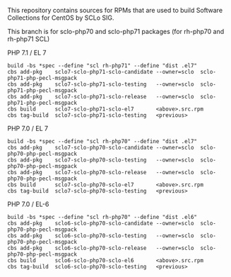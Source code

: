 This repository contains sources for RPMs that are used
to build Software Collections for CentOS by SCLo SIG.

This branch is for sclo-php70 and sclo-php71 packages
(for rh-php70 and rh-php71 SCL)


PHP 7.1 / EL 7

    build -bs *spec --define "scl rh-php71" --define "dist .el7"
    cbs add-pkg    sclo7-sclo-php71-sclo-candidate --owner=sclo  sclo-php71-php-pecl-msgpack
    cbs add-pkg    sclo7-sclo-php71-sclo-testing   --owner=sclo  sclo-php71-php-pecl-msgpack
    cbs add-pkg    sclo7-sclo-php71-sclo-release   --owner=sclo  sclo-php71-php-pecl-msgpack
    cbs build      sclo7-sclo-php71-sclo-el7       <above>.src.rpm
    cbs tag-build  sclo7-sclo-php71-sclo-testing   <previous>

PHP 7.0 / EL 7

    build -bs *spec --define "scl rh-php70" --define "dist .el7"
    cbs add-pkg    sclo7-sclo-php70-sclo-candidate --owner=sclo  sclo-php70-php-pecl-msgpack
    cbs add-pkg    sclo7-sclo-php70-sclo-testing   --owner=sclo  sclo-php70-php-pecl-msgpack
    cbs add-pkg    sclo7-sclo-php70-sclo-release   --owner=sclo  sclo-php70-php-pecl-msgpack
    cbs build      sclo7-sclo-php70-sclo-el7       <above>.src.rpm
    cbs tag-build  sclo7-sclo-php70-sclo-testing   <previous>

PHP 7.0 / EL-6

    build -bs *spec --define "scl rh-php70" --define "dist .el6"
    cbs add-pkg    sclo6-sclo-php70-sclo-candidate --owner=sclo  sclo-php70-php-pecl-msgpack
    cbs add-pkg    sclo6-sclo-php70-sclo-testing   --owner=sclo  sclo-php70-php-pecl-msgpack
    cbs add-pkg    sclo6-sclo-php70-sclo-release   --owner=sclo  sclo-php70-php-pecl-msgpack
    cbs build      sclo6-sclo-php70-sclo-el6       <above>.src.rpm
    cbs tag-build  sclo6-sclo-php70-sclo-testing   <previous>
